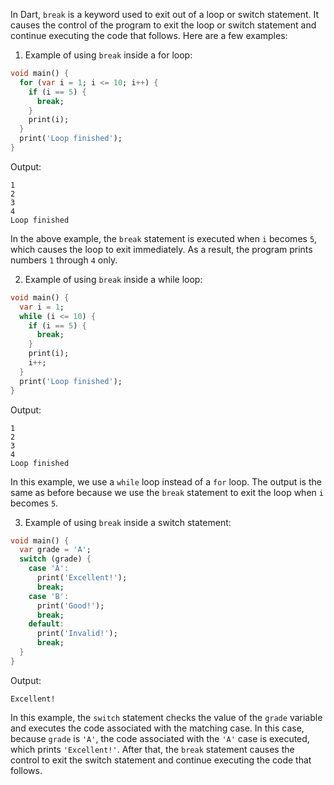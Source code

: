 In Dart, `break` is a keyword used to exit out of a loop or switch statement. It causes the control of the program to exit the loop or switch statement and continue executing the code that follows. Here are a few examples:

1. Example of using `break` inside a for loop:

```dart
void main() {
  for (var i = 1; i <= 10; i++) {
    if (i == 5) {
      break;
    }
    print(i);
  }
  print('Loop finished');
}
```

Output:

```
1
2
3
4
Loop finished
```

In the above example, the `break` statement is executed when `i` becomes `5`, which causes the loop to exit immediately. As a result, the program prints numbers `1` through `4` only.

2. Example of using `break` inside a while loop:

```dart
void main() {
  var i = 1;
  while (i <= 10) {
    if (i == 5) {
      break;
    }
    print(i);
    i++;
  }
  print('Loop finished');
}
```

Output:

```
1
2
3
4
Loop finished
```

In this example, we use a `while` loop instead of a `for` loop. The output is the same as before because we use the `break` statement to exit the loop when `i` becomes `5`.

3. Example of using `break` inside a switch statement:

```dart
void main() {
  var grade = 'A';
  switch (grade) {
    case 'A':
      print('Excellent!');
      break;
    case 'B':
      print('Good!');
      break;
    default:
      print('Invalid!');
      break;
  }
}
```

Output:

```
Excellent!
```

In this example, the `switch` statement checks the value of the `grade` variable and executes the code associated with the matching case. In this case, because `grade` is `'A'`, the code associated with the `'A'` case is executed, which prints `'Excellent!'`. After that, the `break` statement causes the control to exit the switch statement and continue executing the code that follows.